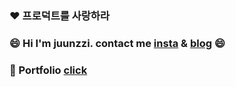 ### ❤️ 프로덕트를 사랑하라

### 😄 Hi I'm juunzzi. contact me [insta](https://www.instagram.com/juunzziofficial/) & [blog](https://velog.io/@rat8397) 😄

### 📖 Portfolio [click](https://spiffy-manuscript-d2b.notion.site/Junzzi-99a5d2d022e14091a405a022b193d7a3)


<!--
**juunzzi/juunzzi** is a ✨ _special_ ✨ repository because its `README.md` (this file) appears on your GitHub profile.

Here are some ideas to get you started:

- 🔭 I’m currently working on ...
- 🌱 I’m currently learning ...
- 👯 I’m looking to collaborate on ...
- 🤔 I’m looking for help with ...
- 💬 Ask me about ...
- 📫 How to reach me: ...
- 😄 Pronouns: ...
- ⚡ Fun fact: ...
-->
